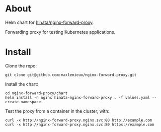 # About

Helm chart for [hinata/nginx-forward-proxy](https://github.com/hinata/nginx-forward-proxy).

Forwarding proxy for testing Kubernetes applications.

# Install

Clone the repo:

```
git clone git@github.com:maxlemieux/nginx-forward-proxy.git
```

Install the chart:

```
cd nginx-forward-proxy/chart
helm install -n nginx hinata-nginx-forward-proxy . -f values.yaml --create-namespace
```

Test the proxy from a container in the cluster, with:
```
curl -x http://nginx-forward-proxy.nginx.svc:80 http://example.com
curl -x http://nginx-forward-proxy.nginx.svc:80 https://example.com
```
